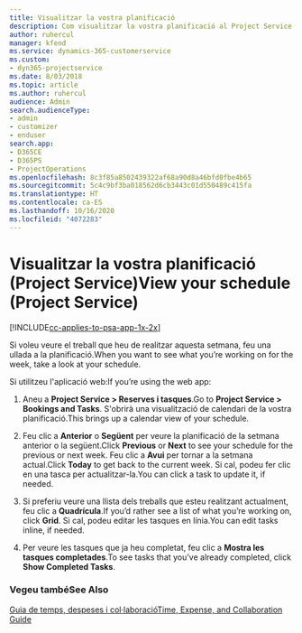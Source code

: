 ```yaml
---
title: Visualitzar la vostra planificació
description: Com visualitzar la vostra planificació al Project Service
author: ruhercul
manager: kfend
ms.service: dynamics-365-customerservice
ms.custom:
- dyn365-projectservice
ms.date: 8/03/2018
ms.topic: article
ms.author: ruhercul
audience: Admin
search.audienceType:
- admin
- customizer
- enduser
search.app:
- D365CE
- D365PS
- ProjectOperations
ms.openlocfilehash: 8c3f85a8502439322af68a90d8a46bfd0fbe4b65
ms.sourcegitcommit: 5c4c9bf3ba018562d6cb3443c01d550489c415fa
ms.translationtype: HT
ms.contentlocale: ca-ES
ms.lasthandoff: 10/16/2020
ms.locfileid: "4072283"
---
```

# <a name="view-your-schedule-project-service"></a><span data-ttu-id="d31dc-103">Visualitzar la vostra planificació (Project Service)</span><span class="sxs-lookup"><span data-stu-id="d31dc-103">View your schedule (Project Service)</span></span>

[!INCLUDE[cc-applies-to-psa-app-1x-2x](../includes/cc-applies-to-psa-app-1x-2x.md)]

<span data-ttu-id="d31dc-104">Si voleu veure el treball que heu de realitzar aquesta setmana, feu una ullada a la planificació.</span><span class="sxs-lookup"><span data-stu-id="d31dc-104">When you want to see what you’re working on for the week, take a look at your schedule.</span></span>  
  
 <span data-ttu-id="d31dc-105">Si utilitzeu l'aplicació web:</span><span class="sxs-lookup"><span data-stu-id="d31dc-105">If you’re using the web app:</span></span>  
  
1.  <span data-ttu-id="d31dc-106">Aneu a **Project Service > Reserves i tasques**.</span><span class="sxs-lookup"><span data-stu-id="d31dc-106">Go to **Project Service > Bookings and Tasks**.</span></span> <span data-ttu-id="d31dc-107">S'obrirà una visualització de calendari de la vostra planificació.</span><span class="sxs-lookup"><span data-stu-id="d31dc-107">This brings up a calendar view of your schedule.</span></span>  
  
2.  <span data-ttu-id="d31dc-108">Feu clic a **Anterior** o **Següent** per veure la planificació de la setmana anterior o la següent.</span><span class="sxs-lookup"><span data-stu-id="d31dc-108">Click **Previous** or **Next** to see your schedule for the previous or next week.</span></span> <span data-ttu-id="d31dc-109">Feu clic a **Avui** per tornar a la setmana actual.</span><span class="sxs-lookup"><span data-stu-id="d31dc-109">Click **Today** to get back to the current week.</span></span> <span data-ttu-id="d31dc-110">Si cal, podeu fer clic en una tasca per actualitzar-la.</span><span class="sxs-lookup"><span data-stu-id="d31dc-110">You can click a task to update it, if needed.</span></span>  
  
3.  <span data-ttu-id="d31dc-111">Si preferiu veure una llista dels treballs que esteu realitzant actualment, feu clic a **Quadrícula**.</span><span class="sxs-lookup"><span data-stu-id="d31dc-111">If you’d rather see a list of what you’re working on, click **Grid**.</span></span> <span data-ttu-id="d31dc-112">Si cal, podeu editar les tasques en línia.</span><span class="sxs-lookup"><span data-stu-id="d31dc-112">You can edit tasks inline, if needed.</span></span>  
  
4.  <span data-ttu-id="d31dc-113">Per veure les tasques que ja heu completat, feu clic a **Mostra les tasques completades**.</span><span class="sxs-lookup"><span data-stu-id="d31dc-113">To see tasks that you’ve already completed, click **Show Completed Tasks**.</span></span>  
  
### <a name="see-also"></a><span data-ttu-id="d31dc-114">Vegeu també</span><span class="sxs-lookup"><span data-stu-id="d31dc-114">See Also</span></span>  
 [<span data-ttu-id="d31dc-115">Guia de temps, despeses i col·laboració</span><span class="sxs-lookup"><span data-stu-id="d31dc-115">Time, Expense, and Collaboration Guide</span></span>](../psa/time-expense-collaboration-guide.md)
